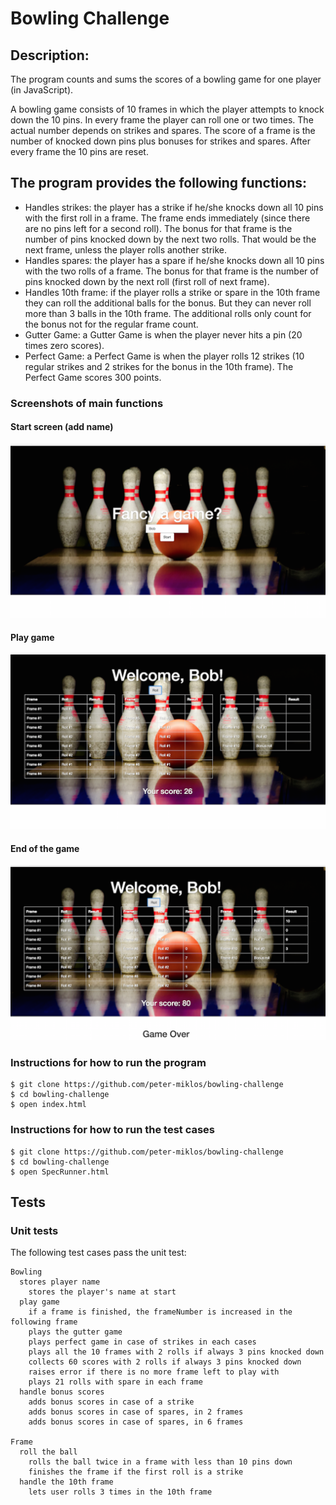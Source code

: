 
Bowling Challenge
=================

Description:
-----

The program counts and sums the scores of a bowling game for one player (in JavaScript).

A bowling game consists of 10 frames in which the player attempts to knock down the 10 pins. In every frame the player can roll one or two times. The actual number depends on strikes and spares. The score of a frame is the number of knocked down pins plus bonuses for strikes and spares. After every frame the 10 pins are reset.

The program provides the following functions:
------
* Handles strikes: the player has a strike if he/she knocks down all 10 pins with the first roll in a frame. The frame ends immediately (since there are no pins left for a second roll). The bonus for that frame is the number of pins knocked down by the next two rolls. That would be the next frame, unless the player rolls another strike.
* Handles spares: the player has a spare if he/she knocks down all 10 pins with the two rolls of a frame. The bonus for that frame is the number of pins knocked down by the next roll (first roll of next frame).
* Handles 10th frame: if the player rolls a strike or spare in the 10th frame they can roll the additional balls for the bonus. But they can never roll more than 3 balls in the 10th frame. The additional rolls only count for the bonus not for the regular frame count.
* Gutter Game: a Gutter Game is when the player never hits a pin (20 times zero scores).
* Perfect Game: a Perfect Game is when the player rolls 12 strikes (10 regular strikes and 2 strikes for the bonus in the 10th frame). The Perfect Game scores 300 points.

### Screenshots of main functions
#### Start screen (add name)
![Start screen](public/images/start.png)

#### Play game
![Play game screen](public/images/play.png)

#### End of the game
![Game over](public/images/game_over.png)

### Instructions for how to run the program

```
$ git clone https://github.com/peter-miklos/bowling-challenge
$ cd bowling-challenge
$ open index.html
```

### Instructions for how to run the test cases

```
$ git clone https://github.com/peter-miklos/bowling-challenge
$ cd bowling-challenge
$ open SpecRunner.html
```

Tests
-------
### Unit tests
The following test cases pass the unit test:
```
Bowling
  stores player name
    stores the player's name at start
  play game
    if a frame is finished, the frameNumber is increased in the following frame
    plays the gutter game
    plays perfect game in case of strikes in each cases
    plays all the 10 frames with 2 rolls if always 3 pins knocked down
    collects 60 scores with 2 rolls if always 3 pins knocked down
    raises error if there is no more frame left to play with
    plays 21 rolls with spare in each frame
  handle bonus scores
    adds bonus scores in case of a strike
    adds bonus scores in case of spares, in 2 frames
    adds bonus scores in case of spares, in 6 frames

Frame
  roll the ball
    rolls the ball twice in a frame with less than 10 pins down
    finishes the frame if the first roll is a strike
  handle the 10th frame
    lets user rolls 3 times in the 10th frame
```
